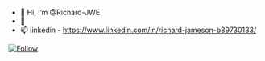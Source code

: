 - 👋 Hi, I’m @Richard-JWE
- 🌱 
- 📫 linkedin - https://www.linkedin.com/in/richard-jameson-b89730133/
<!-- Place this tag where you want the button to render. -->
[![Follow](https://img.shields.io/github/followers/Richard-JWE?label=Follow&style=social)](https://github.com/Richard-JWE)

